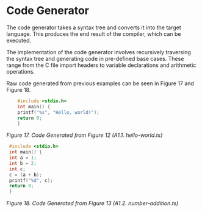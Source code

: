 # Code Generator

The code generator takes a syntax tree and converts it into the target language. This
produces the end result of the compiler, which can be executed.

The implementation of the code generator involves recursively traversing the syntax
tree and generating code in pre-defined base cases. These range from the C file import
headers to variable declarations and arithmetic operations.

Raw code generated from previous examples can be seen in Figure 17 and Figure 18.

```C
    #include <stdio.h>
    int main() {
    printf("%s", "Hello, world!");
    return 0;
    }
```
*Figure 17. Code Generated from Figure 12 (A1.1. hello-world.ts)*

```C
 #include <stdio.h>
 int main() {
 int a = 1;
 int b = 2;
 int c;
 c = (a + b);
 printf("%d", c);
 return 0;
 }
```
*Figure 18. Code Generated from Figure 13 (A1.2. number-addition.ts)*